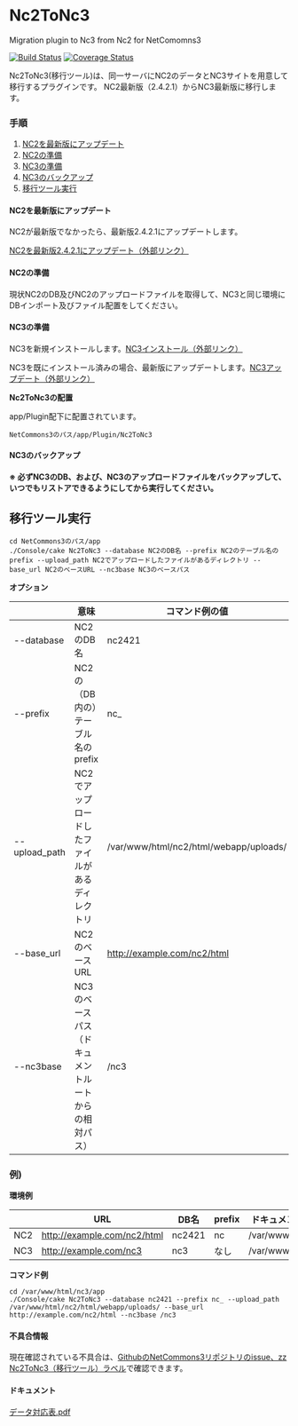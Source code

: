 Nc2ToNc3
==============

Migration plugin to Nc3 from Nc2 for NetComomns3

[![Build Status](https://travis-ci.org/NetCommons3/Nc2ToNc3.svg?branch=master)](https://travis-ci.org/NetCommons3/Nc2ToNc3)
[![Coverage Status](https://img.shields.io/coveralls/NetCommons3/Nc2ToNc3.svg)](https://coveralls.io/github/NetCommons3/Nc2ToNc3)

Nc2ToNc3(移行ツール)は、同一サーバにNC2のデータとNC3サイトを用意して移行するプラグインです。
NC2最新版（2.4.2.1）からNC3最新版に移行します。

### 手順

1. [NC2を最新版にアップデート](#nc2を最新版にアップデート)
1. [NC2の準備](#nc2の準備)
1. [NC3の準備](#nc3の準備)
1. [NC3のバックアップ](#nc3のバックアップ)
1. [移行ツール実行](#移行ツール実行)

#### NC2を最新版にアップデート

NC2が最新版でなかったら、最新版2.4.2.1にアップデートします。

[NC2を最新版2.4.2.1にアップデート（外部リンク）](https://nc2.netcommons.org/ダウンロード/コアパッケージ/)

#### NC2の準備

現状NC2のDB及びNC2のアップロードファイルを取得して、NC3と同じ環境にDBインポート及びファイル配置をしてください。

#### NC3の準備

NC3を新規インストールします。[NC3インストール（外部リンク）](https://www.netcommons.org/NetCommons3/download#!#frame-83)

NC3を既にインストール済みの場合、最新版にアップデートします。[NC3アップデート（外部リンク）](https://www.netcommons.org/NetCommons3/download#!#frame-156)

**Nc2ToNc3の配置**

app/Plugin配下に配置されています。

```
NetCommons3のパス/app/Plugin/Nc2ToNc3
```

#### NC3のバックアップ

**※ 必ずNC3のDB、および、NC3のアップロードファイルをバックアップして、いつでもリストアできるようにしてから実行してください。**

## 移行ツール実行

```
cd NetCommons3のパス/app
./Console/cake Nc2ToNc3 --database NC2のDB名 --prefix NC2のテーブル名のprefix --upload_path NC2でアップロードしたファイルがあるディレクトリ --base_url NC2のベースURL --nc3base NC3のベースパス
```

**オプション**

|               | 意味                                                |コマンド例の値
|---------------| --------------------------------------------------- | ------
|--database     |NC2のDB名                                            |nc2421
|--prefix       |NC2の（DB内の）テーブル名のprefix                      |nc_
|--upload_path  |NC2でアップロードしたファイルがあるディレクトリ          |/var/www/html/nc2/html/webapp/uploads/
|--base_url     |NC2のベースURL                                        |http://example.com/nc2/html
|--nc3base      |NC3のベースパス（ドキュメントルートからの相対パス）      | /nc3

### 例)

**環境例**

|         | URL                         |DB名    |prefix   |ドキュメントルート
|---------| --------------------------- | ------ | ------- | ------
|NC2      |http://example.com/nc2/html  |nc2421  |nc       |/var/www/html/nc2/
|NC3      |http://example.com/nc3       |nc3	 |なし     |/var/www/html/nc3/

**コマンド例**

```
cd /var/www/html/nc3/app
./Console/cake Nc2ToNc3 --database nc2421 --prefix nc_ --upload_path /var/www/html/nc2/html/webapp/uploads/ --base_url http://example.com/nc2/html --nc3base /nc3
```

#### 不具合情報

現在確認されている不具合は、[GithubのNetCommons3リポジトリのissue、zz Nc2ToNc3（移行ツール）ラベル](https://github.com/NetCommons3/NetCommons3/issues?q=is%3Aissue+is%3Aopen+label%3A%22zz+Nc2ToNc3%EF%BC%88%E7%A7%BB%E8%A1%8C%E3%83%84%E3%83%BC%E3%83%AB%EF%BC%89%22)で確認できます。

#### ドキュメント

[データ対応表.pdf](https://github.com/NetCommons3/NetCommons3Docs/blob/gh-pages/NC2toNC3/%E3%83%87%E3%83%BC%E3%82%BF%E5%AF%BE%E5%BF%9C%E8%A1%A8.pdf)
